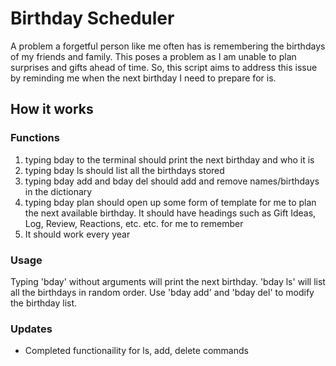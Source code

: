 # Birthday Scheduler

<p>A problem a forgetful person like me often has is remembering the birthdays of my friends and family. This poses a problem as I am unable to plan surprises and gifts ahead of time. So, this script aims to address this issue by reminding me when the next birthday I need to prepare for is.</p>

## How it works
### Functions
<ol>
    <li>typing bday to the terminal should print the next birthday and who it is</li>
    <li>typing bday ls should list all the birthdays stored</li>
    <li>typing bday add and bday del should add and remove names/birthdays in the dictionary</li>
    <li>typing bday plan should open up some form of template for me to plan the next available birthday. It should have headings such as Gift Ideas, Log, Review, Reactions, etc. etc. for me to remember</li>
    <li>It should work every year</li>
</ol>

### Usage
Typing 'bday' without arguments will print the next birthday. 'bday ls' will list all the birthdays in random order. Use 'bday add' and 'bday del' to modify the birthday list.

### Updates
<ul>
    <li>Completed functionaility for ls, add, delete commands</li>
</ul>
